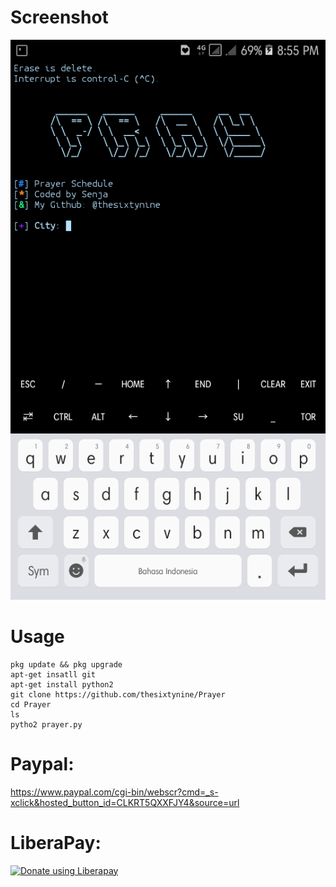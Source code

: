 # Screenshot
![](./images/Screenshot.png)
# Usage
```
pkg update && pkg upgrade
apt-get insatll git
apt-get install python2
git clone https://github.com/thesixtynine/Prayer
cd Prayer
ls
pytho2 prayer.py
```
# Paypal:
https://www.paypal.com/cgi-bin/webscr?cmd=_s-xclick&hosted_button_id=CLKRT5QXXFJY4&source=url
# LiberaPay:
<noscript><a href="https://liberapay.com/thesixtynine/donate"><img alt="Donate using Liberapay" src="https://liberapay.com/assets/widgets/donate.svg"></a></noscript>
